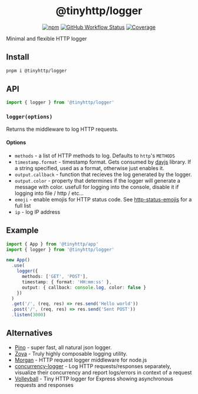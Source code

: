<div align="center">

# @tinyhttp/logger

[![npm][npm-img]][npm-url] [![GitHub Workflow Status][gh-actions-img]][github-actions] [![Coverage][cov-img]][cov-url]

</div>

Minimal and flexible HTTP logger

## Install

```sh
pnpm i @tinyhttp/logger
```

## API

```ts
import { logger } from '@tinyhttp/logger'
```

### `logger(options)`

Returns the middleware to log HTTP requests.

#### Options

- `methods` - a list of HTTP methods to log. Defaults to `http`'s `METHODS`
- `timestamp.format` - timestamp format. Gets consumed by [dayjs](https://day.js.org) library. If a string specified, used as a format, otherwise just enables it.
- `output.callback` - function that recieves the log generated by the logger.
- `output.color` - property that determines if the logger will generate a message with color. usefull for logging into the console, disable it if logging into file / http / etc...
- `emoji` - enable emojis for HTTP status code. See [http-status-emojis](https://github.com/bendrucker/http-status-emojis/blob/master/index.js) for a full list
- `ip` - log IP address

## Example

```ts
import { App } from '@tinyhttp/app'
import { logger } from '@tinyhttp/logger'

new App()
  .use(
    logger({
      methods: ['GET', 'POST'],
      timestamp: { format: 'HH:mm:ss' },
      output: { callback: console.log, color: false }
    })
  )
  .get('/', (req, res) => res.send('Hello world'))
  .post('/', (req, res) => res.send('Sent POST'))
  .listen(3000)
```

## Alternatives

- [Pino](https://getpino.io) - super fast, all natural json logger.
- [Zoya](https://github.com/WoLfulus/zoya) - Truly highly composable logging utility.
- [Morgan](https://github.com/expressjs/morgan) - HTTP request logger middleware for node.js
- [concurrency-logger](https://github.com/pablosichert/concurrency-logger) - Log HTTP requests/responses separately, visualize their concurrency and report logs/errors in context of a request
- [Volleyball](https://github.com/glebec/volleyball) - Tiny HTTP logger for Express showing asynchronous requests and responses

[npm-url]: https://npmjs.com/package/@tinyhttp/logger
[github-actions]: https://github.com/tinyhttp/logger/actions
[gh-actions-img]: https://img.shields.io/github/actions/workflow/status/tinyhttp/logger/ci.yml?branch=master&style=for-the-badge&color=hotpink&label=&logo=github
[cov-img]: https://img.shields.io/coveralls/github/tinyhttp/logger?style=for-the-badge&color=hotpink
[cov-url]: https://coveralls.io/github/tinyhttp/logger
[npm-img]: https://img.shields.io/npm/dt/@tinyhttp/logger?style=for-the-badge&color=hotpink
